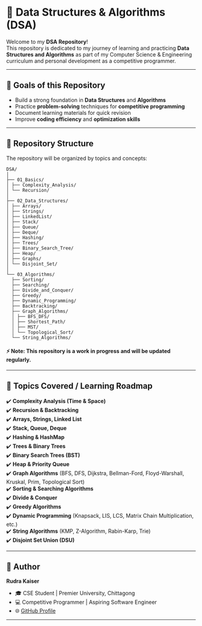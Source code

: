 # 📘 Data Structures & Algorithms (DSA)

Welcome to my **DSA Repository**!  
This repository is dedicated to my journey of learning and practicing **Data Structures and Algorithms** as part of my Computer Science & Engineering curriculum and personal development as a competitive programmer.  

---

## 🚀 Goals of this Repository
- Build a strong foundation in **Data Structures** and **Algorithms**  
- Practice **problem-solving** techniques for **competitive programming**  
- Document learning materials for quick revision  
- Improve **coding efficiency** and **optimization skills**  

---

## 📂 Repository Structure
The repository will be organized by topics and concepts:

```
DSA/
│
├── 01_Basics/
│ ├── Complexity_Analysis/
│ └── Recursion/
│
├── 02_Data_Structures/
│ ├── Arrays/
│ ├── Strings/
│ ├── LinkedList/
│ ├── Stack/
│ ├── Queue/
│ ├── Deque/
│ ├── Hashing/
│ ├── Trees/
│ ├── Binary_Search_Tree/
│ ├── Heap/
│ ├── Graphs/
│ └── Disjoint_Set/
│
└── 03_Algorithms/
  ├── Sorting/
  ├── Searching/
  ├── Divide_and_Conquer/
  ├── Greedy/
  ├── Dynamic_Programming/
  ├── Backtracking/
  ├── Graph_Algorithms/
  │ ├── BFS_DFS/
  │ ├── Shortest_Path/
  │ ├── MST/
  │ └── Topological_Sort/
  └── String_Algorithms/
```

#### ⚡ Note: This repository is a work in progress and will be updated regularly.
---

## 📑 Topics Covered / Learning Roadmap
✔️ **Complexity Analysis (Time & Space)**  
✔️ **Recursion & Backtracking**  
✔️ **Arrays, Strings, Linked List**  
✔️ **Stack, Queue, Deque**  
✔️ **Hashing & HashMap**  
✔️ **Trees & Binary Trees**  
✔️ **Binary Search Trees (BST)**  
✔️ **Heap & Priority Queue**  
✔️ **Graph Algorithms** (BFS, DFS, Dijkstra, Bellman-Ford, Floyd-Warshall, Kruskal, Prim, Topological Sort)  
✔️ **Sorting & Searching Algorithms**  
✔️ **Divide & Conquer**  
✔️ **Greedy Algorithms**  
✔️ **Dynamic Programming** (Knapsack, LIS, LCS, Matrix Chain Multiplication, etc.)  
✔️ **String Algorithms** (KMP, Z-Algorithm, Rabin-Karp, Trie)  
✔️ **Disjoint Set Union (DSU)**  

---

<!-- ## 🛠 Tools & Languages
- **C++** → Competitive Programming & Problem Solving  
- **Python** → For visualization & quick testing  
- **Markdown** → For documentation and notes  

---

## 🎯 Future Plans
- Add **unit tests** for implementations  
- Maintain a **Problem-Solution list** from different OJ (Online Judges)  
- Add **visual explanations** with diagrams where possible  
- Prepare **cheat-sheets** for quick revision  

---

## 🤝 Contributions
This repository is primarily for my learning journey, but contributions, suggestions, and improvements are always welcome!  

--- -->

## 📌 Author
**Rudra Kaiser**  
- 🎓 CSE Student | Premier University, Chittagong  
- 💻 Competitive Programmer | Aspiring Software Engineer  
- 🌐 [GitHub Profile](https://github.com/rudrakaiser)  

---
